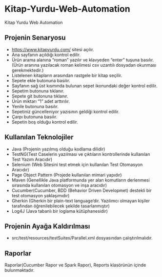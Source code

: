 # Kitap-Yurdu-Web-Automation
Kitap Yurdu Web Automation

## Projenin Senaryosu

- https://www.kitapyurdu.com/ sitesi açılır.
- Ana sayfanın açıldığı kontrol edilir.
- Ürün arama alanına “roman” yazılır ve klavyeden “enter” tuşuna basılır. (Ürün
aranına yazılacak roman kelimesi csv uzantılı dosyadan okunması gerekmektedir.)
- Listelenen kitapların arasından rastgele bir kitap seçilir.
- Sepete ekle butonuna basılır.
- Sayfanın sağ üst kısmında bulunan sepet ikonundaki değer kontrol edilir.
- Sepetim butonuna tıklanır.
- Sepete git butonuna tıklanır.
- Ürün miktarı “1” adet arttırılır.
- Yenile butonuna basılır.
- Sepetiniz güncelleniyor yazısının geldiği kontrol edilir.
- Çarpı butonuna basılır.
- Sepetin boş olduğu kontrol edilir.

## Kullanılan Teknolojiler

- Java (Projenin yazılmış olduğu kodlama dilidir)
- TestNG(Test Caselerin yazılması ve çıktıların kontrollerinde kullanılan Test Yazım Aracıdır)
- Selenium (Web Sitesini test etmek için kullanılan Test Otomasyon Aracıdır)
- Page Object Pattern (Projede kullanılan mimari yapıdır)
- Maven (Genellikle Java platformunda yer alan komutların derlenmesi sırasında kullanılan otomasyon ve inşa aracıdır)
- Cucumber(Cucumber, BDD (Behavior Driven Developmet) destekli bir test otomasyon yaklaşımıdır)
- Gherkin (Gherkin bir plain-text language’dir. Yazılımcı olmayan kişiler tarafından öğrenilebilecek şekilde tasarlanmıştır)
- Log4J (Java tabanlı bir loglama kütüphanesidir)

## Projenin Ayağa Kaldırılması
- src/test/resources/testSuites/Parallel.xml dosyasından çalıştırılmalıdır.

## Raporlar
Raporlar(Cucumber Rapor ve Spark Rapor), Reports klasörünün içinde bulunmaktadır. 
